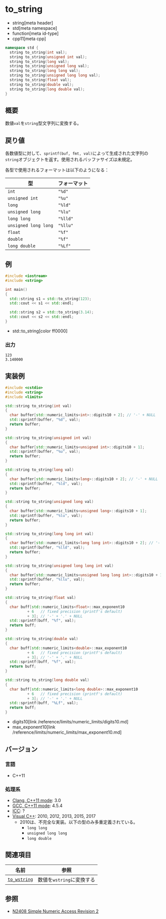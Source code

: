 # to_string
* string[meta header]
* std[meta namespace]
* function[meta id-type]
* cpp11[meta cpp]

```cpp
namespace std {
  string to_string(int val);
  string to_string(unsigned int val);
  string to_string(long val);
  string to_string(unsigned long val);
  string to_string(long long val);
  string to_string(unsigned long long val);
  string to_string(float val);
  string to_string(double val);
  string to_string(long double val);
}
```

## 概要
数値`val`を`string`型文字列に変換する。


## 戻り値
各数値型に対して、`sprintf(buf, fmt, val)`によって生成された文字列の`string`オブジェクトを返す。使用されるバッファサイズは未規定。

各型で使用されるフォーマットは以下のようになる：

| 型                   | フォーマット |
|----------------------|--------------|
| `int`                | `"%d"`       |
| `unsigned int`       | `"%u"`       |
| `long`               | `"%ld"`      |
| `unsigned long`      | `"%lu"`      |
| `long long`          | `"%lld"`     |
| `unsigned long long` | `"%llu"`     |
| `float`              | `"%f"`       |
| `double`             | `"%f"`       |
| `long double`        | `"%Lf"`      |


## 例
```cpp example
#include <iostream>
#include <string>

int main()
{
  std::string s1 = std::to_string(123);
  std::cout << s1 << std::endl;

  std::string s2 = std::to_string(3.14);
  std::cout << s2 << std::endl;
}
```
* std::to_string[color ff0000]

### 出力
```
123
3.140000
```

## 実装例
```cpp
#include <cstdio>
#include <string>
#include <limits>

std::string to_string(int val)
{
  char buffer[std::numeric_limits<int>::digits10 + 2]; // '-' + NULL
  std::sprintf(buffer, "%d", val);
  return buffer;
}

std::string to_string(unsigned int val)
{
  char buffer[std::numeric_limits<unsigned int>::digits10 + 1];
  std::sprintf(buffer, "%u", val);
  return buffer;
}

std::string to_string(long val)
{
  char buffer[std::numeric_limits<long>::digits10 + 2]; // '-' + NULL
  std::sprintf(buffer, "%ld", val);
  return buffer;
}

std::string to_string(unsigned long val)
{
  char buffer[std::numeric_limits<unsigned long>::digits10 + 1];
  std::sprintf(buffer, "%lu", val);
  return buffer;
}

std::string to_string(long long int val)
{
  char buffer[std::numeric_limits<long long int>::digits10 + 2]; // '-' + NULL
  std::sprintf(buffer, "%lld", val);
  return buffer;
}

std::string to_string(unsigned long long int val)
{
  char buffer[std::numeric_limits<unsigned long long int>::digits10 + 1];
  std::sprintf(buffer, "%llu", val);
  return buffer;
}

std::string to_string(float val)
{
  char buff[std::numeric_limits<float>::max_exponent10
          + 6   // fixed precision (printf's default)
          + 3]; // '-' + '.' + NULL
  std::sprintf(buff, "%f", val);
  return buff;
}

std::string to_string(double val)
{
  char buff[std::numeric_limits<double>::max_exponent10
          + 6   // fixed precision (printf's default)
          + 3]; // '-' + '.' + NULL
  std::sprintf(buff, "%f", val);
  return buff;
}

std::string to_string(long double val)
{
  char buff[std::numeric_limits<long double>::max_exponent10
          + 6   // fixed precision (printf's default)
          + 3]; // '-' + '.' + NULL
  std::sprintf(buff, "%Lf", val);
  return buff;
}
```
* digits10[link /reference/limits/numeric_limits/digits10.md]
* max_exponent10[link /reference/limits/numeric_limits/max_exponent10.md]

## バージョン
### 言語
- C++11

### 処理系
- [Clang, C++11 mode](/implementation.md#clang): 3.0
- [GCC, C++11 mode](/implementation.md#gcc): 4.5.4
- [ICC](/implementation.md#icc): ?
- [Visual C++](/implementation.md#visual_cpp): 2010, 2012, 2013, 2015, 2017
	- 2010は、不完全な実装。以下の型のみ多重定義されている。
		- `long long`
		- `unsigned long long`
		- `long double`


## 関連項目

| 名前                            | 参照                      |
|---------------------------------|---------------------------|
| [`to_wstring`](to_wstring.md) | 数値を`wstring`に変換する |


## 参照
- [N2408 Simple Numeric Access Revision 2](http://www.open-std.org/jtc1/sc22/wg21/docs/papers/2007/n2408.html)


